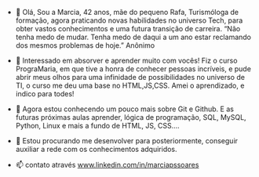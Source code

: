 - 👋 Olá, Sou a Marcia, 42 anos, mãe do pequeno Rafa, Turismóloga de formação, agora praticando novas habilidades no universo Tech, para obter vastos conhecimentos e uma futura transição de carreira. “Não tenha medo de mudar. Tenha medo de daqui a um ano estar reclamando dos mesmos problemas de hoje.” Anônimo
- 👀 Interessado em absorver  e aprender  muito com vocês! 
Fiz o curso PrograMaria, em que tive a honra de conhecer pessoas incríveis,  e pude abrir meus olhos para uma infinidade de possibilidades no universo de TI, o curso me deu uma base no HTML,JS,CSS. Amei  o aprendizado, e indico para todes!

- 🌱 Agora estou conhecendo um pouco mais sobre  Git e Github.
E as futuras próximas aulas aprender, lógica de programação, SQL, MySQL, Python, Linux e mais a fundo de HTML, JS, CSS....

- 💞️ Estou procurando me desenvolver para posteriormente, conseguir auxiliar a rede com os conhecimentos adquiridos.
- 📫 contato através www.linkedin.com/in/marciapssoares

<!---
Marcia-Soares/Marcia-Soares is a ✨ special ✨ repository because its `README.md` (this file) appears on your GitHub profile.
You can click the Preview link to take a look at your changes.
--->
